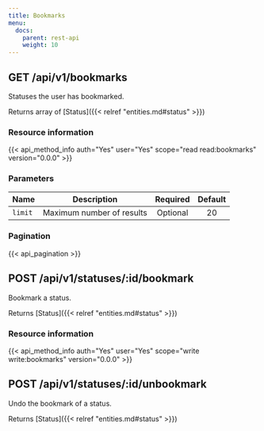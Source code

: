 ```yaml
---
title: Bookmarks
menu:
  docs:
    parent: rest-api
    weight: 10
---
```


## GET /api/v1/bookmarks

Statuses the user has bookmarked.

Returns array of [Status]({{< relref "entities.md#status" >}})

### Resource information

{{< api_method_info auth="Yes" user="Yes" scope="read read:bookmarks" version="0.0.0" >}}

### Parameters

|Name|Description|Required|Default|
|----|-----------|:------:|:-----:|
| `limit` | Maximum number of results | Optional | 20 |

### Pagination

{{< api_pagination >}}

## POST /api/v1/statuses/:id/bookmark

Bookmark a status.

Returns [Status]({{< relref "entities.md#status" >}})

### Resource information

{{< api_method_info auth="Yes" user="Yes" scope="write write:bookmarks" version="0.0.0" >}}

## POST /api/v1/statuses/:id/unbookmark

Undo the bookmark of a status.

Returns [Status]({{< relref "entities.md#status" >}})
